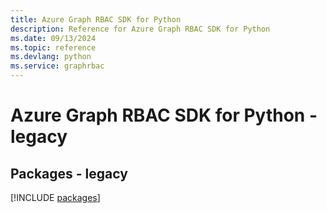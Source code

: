```yaml
---
title: Azure Graph RBAC SDK for Python
description: Reference for Azure Graph RBAC SDK for Python
ms.date: 09/13/2024
ms.topic: reference
ms.devlang: python
ms.service: graphrbac
---
```

# Azure Graph RBAC SDK for Python - legacy
## Packages - legacy
[!INCLUDE [packages](graph-rbac-index.md)]